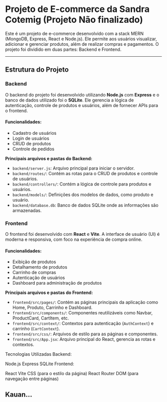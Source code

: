 # Projeto de E-commerce da Sandra Cotemig (Projeto Não finalizado)

Este é um projeto de e-commerce desenvolvido com a stack MERN (MongoDB, Express, React e Node.js). Ele permite aos usuários visualizar, adicionar e gerenciar produtos, além de realizar compras e pagamentos. O projeto foi dividido em duas partes: Backend e Frontend.

---

## Estrutura do Projeto

### Backend

O backend do projeto foi desenvolvido utilizando **Node.js** com **Express** e o banco de dados utilizado foi o **SQLite**. Ele gerencia a lógica de autenticação, controle de produtos e usuários, além de fornecer APIs para o frontend.

#### Funcionalidades:
- Cadastro de usuários
- Login de usuários
- CRUD de produtos
- Controle de pedidos

**Principais arquivos e pastas do Backend:**

- `backend/server.js`: Arquivo principal para iniciar o servidor.
- `backend/routes/`: Contém as rotas para o CRUD de produtos e controle de usuários.
- `backend/controllers/`: Contém a lógica de controle para produtos e usuários.
- `backend/models/`: Definições dos modelos de dados, como produto e usuário.
- `backend/database.db`: Banco de dados SQLite onde as informações são armazenadas.

### Frontend

O frontend foi desenvolvido com **React** e **Vite**. A interface de usuário (UI) é moderna e responsiva, com foco na experiência de compra online.

#### Funcionalidades:
- Exibição de produtos
- Detalhamento de produtos
- Carrinho de compras
- Autenticação de usuários
- Dashboard para administração de produtos

**Principais arquivos e pastas do Frontend:**

- `frontend/src/pages/`: Contém as páginas principais da aplicação como Home, Produto, Carrinho e Dashboard.
- `frontend/src/components/`: Componentes reutilizáveis como Navbar, ProductCard, CartItem, etc.
- `frontend/src/context/`: Contextos para autenticação (`AuthContext`) e carrinho (`CartContext`).
- `frontend/src/css/`: Arquivos de estilo para as páginas e componentes.
- `frontend/src/App.jsx`: Arquivo principal do React, gerencia as rotas e contextos.

Tecnologias Utilizadas
Backend:

Node.js
Express
SQLite
Frontend:

React
Vite
CSS (para o estilo da página)
React Router DOM (para navegação entre páginas)


Kauan...
---
